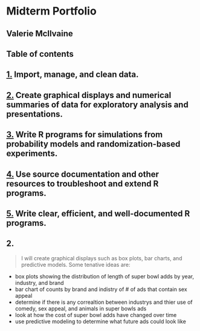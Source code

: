 # Midterm Portfolio
## Valerie McIlvaine
## Table of contents
## [1.](https://github.com/mcilvaiv/Midterm-Portfolio/blob/main/1.md) Import, manage, and clean data.

## [2.](https://github.com/mcilvaiv/Midterm-Portfolio/blob/main/2.md) Create graphical displays and numerical summaries of data for exploratory analysis and presentations.

## [3.](https://github.com/mcilvaiv/Midterm-Portfolio/blob/main/3.md) Write R programs for simulations from probability models and randomization-based experiments.
## [4.](https://github.com/mcilvaiv/Midterm-Portfolio/blob/main/4.md) Use source documentation and other resources to troubleshoot and extend R programs.

## [5.](https://github.com/mcilvaiv/Midterm-Portfolio/blob/main/5.md) Write clear, efficient, and well-documented R programs.
 
## 2.
> I will create graphical displays such as box plots, bar charts, and predictive models.
> Some tenative ideas are:
-  box plots showing the distribution of length of super bowl adds by year, industry, and brand
-  bar chart of counts by brand and indistry of # of ads that contain sex appeal
-  determine if there is any correaltion between industrys and thier use of comedy, sex appeal, and animals in super bowls ads
-  look at how the cost of super bowl adds have changed over time
-  use predictive modeling to determine what future ads could look like
